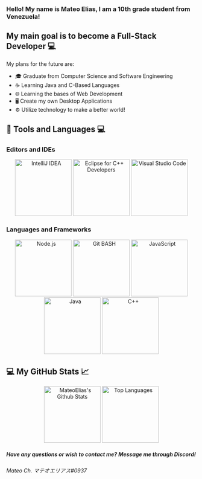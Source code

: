 ### Hello! My name is Mateo Elias, I am a 10th grade student from Venezuela!

## My main goal is to become a Full-Stack Developer 💻 
My plans for the future are:
- 🎓 Graduate from Computer Science and Software Engineering 
- ☕ Learning Java and C-Based Languages
- 🌐 Learning the bases of Web Development
- 🖥️ Create my own Desktop Applications
- ⚙️ Utilize technology to make a better world!

## 🔧 Tools and Languages 💻

### Editors and IDEs

<p align="center" >
  <img height=150 alt="IntelliJ IDEA" src = "https://dashboard.snapcraft.io/site_media/appmedia/2017/11/icon_CE_256_2Qe5uEl.png">
  <img height=150 alt="Eclipse for C++ Developers" src = "https://img.utdstc.com/icon/3c7/fcf/3c7fcf4930fa9402c22cee35e03fe9fcf9e8e47c9381d6b9e6922d71ee2e067a:200">
  <img height=150 alt="Visual Studio Code" src = "https://img.icons8.com/color/452/visual-studio-code-2019.png">
</p>

### Languages and Frameworks

<p align="center" >
  <img height=150 alt="Node.js" src = "https://seeklogo.com/images/N/nodejs-logo-FBE122E377-seeklogo.com.png">
  <img height=150 alt="Git BASH" src = "https://gitforwindows.org/img/git_logo.png">
  <img height=150 alt="JavaScript" src = "https://upload.wikimedia.org/wikipedia/commons/6/6a/JavaScript-logo.png">
  <img height=150 alt="Java" src = "https://qph.fs.quoracdn.net/main-qimg-c43424186b9c089b9aa1d64c7f1989c1">
  <img height=150 alt="C++" src = "https://upload.wikimedia.org/wikipedia/commons/thumb/1/18/ISO_C%2B%2B_Logo.svg/1200px-ISO_C%2B%2B_Logo.svg.png">
</p>

## 💻 My GitHub Stats 📈
<p align="center" >
  <img height=150 alt="MateoElias's Github Stats" src = "https://github-readme-stats.vercel.app/api?username=MateoElias&show_icons=true&theme=radical" />
  <img height=150 alt="Top Languages" src="https://github-readme-stats.vercel.app/api/top-langs/?username=MateoElias&langs_count=8&theme=radical" />
</p>

##### Have any questions or wish to contact me? Message me through Discord!
###### Mateo Ch. マテオエリアス#0937

